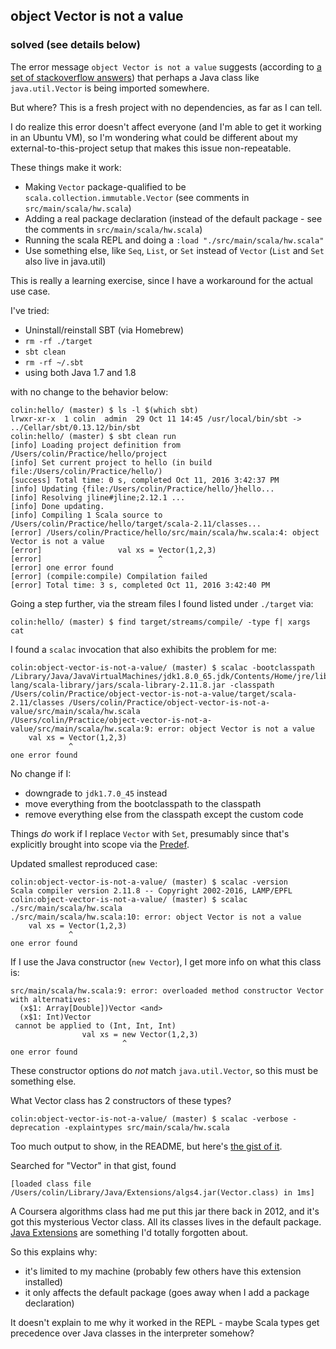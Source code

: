 ## object Vector is not a value

### solved (see details below)

The error message `object Vector is not a value` suggests (according to [a set of stackoverflow answers](http://stackoverflow.com/questions/9079129/object-is-not-a-value-error-in-scala)) that perhaps a Java class like `java.util.Vector` is being imported somewhere.

But where? This is a fresh project with no dependencies, as far as I can tell.

I do realize this error doesn't affect everyone (and I'm able to get it working in an Ubuntu VM), so I'm wondering what could be different about my external-to-this-project setup that makes this issue non-repeatable.

These things make it work:
- Making `Vector` package-qualified to be `scala.collection.immutable.Vector` (see comments in `src/main/scala/hw.scala`)
- Adding a real package declaration (instead of the default package - see the comments in `src/main/scala/hw.scala`)
- Running the scala REPL and doing a `:load "./src/main/scala/hw.scala"`
- Use something else, like `Seq`, `List`, or `Set` instead of `Vector` (`List` and `Set` also live in java.util)

This is really a learning exercise, since I have a workaround for the actual use case.

I've tried:
- Uninstall/reinstall SBT (via Homebrew)
- `rm -rf ./target`
- `sbt clean`
- `rm -rf ~/.sbt`
- using both Java 1.7 and 1.8

with no change to the behavior below:

```
colin:hello/ (master) $ ls -l $(which sbt)
lrwxr-xr-x  1 colin  admin  29 Oct 11 14:45 /usr/local/bin/sbt -> ../Cellar/sbt/0.13.12/bin/sbt
colin:hello/ (master) $ sbt clean run
[info] Loading project definition from /Users/colin/Practice/hello/project
[info] Set current project to hello (in build file:/Users/colin/Practice/hello/)
[success] Total time: 0 s, completed Oct 11, 2016 3:42:37 PM
[info] Updating {file:/Users/colin/Practice/hello/}hello...
[info] Resolving jline#jline;2.12.1 ...
[info] Done updating.
[info] Compiling 1 Scala source to /Users/colin/Practice/hello/target/scala-2.11/classes...
[error] /Users/colin/Practice/hello/src/main/scala/hw.scala:4: object Vector is not a value
[error]                 val xs = Vector(1,2,3)
[error]                          ^
[error] one error found
[error] (compile:compile) Compilation failed
[error] Total time: 3 s, completed Oct 11, 2016 3:42:40 PM
```

Going a step further, via the stream files I found listed under `./target` via:

```
colin:hello/ (master) $ find target/streams/compile/ -type f| xargs cat
```

I found a `scalac` invocation that also exhibits the problem for me:

```
colin:object-vector-is-not-a-value/ (master) $ scalac -bootclasspath /Library/Java/JavaVirtualMachines/jdk1.8.0_65.jdk/Contents/Home/jre/lib/resources.jar:/Library/Java/JavaVirtualMachines/jdk1.8.0_65.jdk/Contents/Home/jre/lib/rt.jar:/Library/Java/JavaVirtualMachines/jdk1.8.0_65.jdk/Contents/Home/jre/lib/sunrsasign.jar:/Library/Java/JavaVirtualMachines/jdk1.8.0_65.jdk/Contents/Home/jre/lib/jsse.jar:/Library/Java/JavaVirtualMachines/jdk1.8.0_65.jdk/Contents/Home/jre/lib/jce.jar:/Library/Java/JavaVirtualMachines/jdk1.8.0_65.jdk/Contents/Home/jre/lib/charsets.jar:/Library/Java/JavaVirtualMachines/jdk1.8.0_65.jdk/Contents/Home/jre/lib/jfr.jar:/Library/Java/JavaVirtualMachines/jdk1.8.0_65.jdk/Contents/Home/jre/classes:/Users/colin/.ivy2/cache/org.scala-lang/scala-library/jars/scala-library-2.11.8.jar -classpath /Users/colin/Practice/object-vector-is-not-a-value/target/scala-2.11/classes /Users/colin/Practice/object-vector-is-not-a-value/src/main/scala/hw.scala
/Users/colin/Practice/object-vector-is-not-a-value/src/main/scala/hw.scala:9: error: object Vector is not a value
    val xs = Vector(1,2,3)
             ^
one error found
```

No change if I:
- downgrade to `jdk1.7.0_45` instead
- move everything from the bootclasspath to the classpath
- remove everything else from the classpath except the custom code

Things *do* work if I replace `Vector` with `Set`, presumably since that's explicitly brought into scope via the [Predef](http://www.scala-lang.org/files/archive/api/2.11.8/#scala.Predef$).

Updated smallest reproduced case:

```
colin:object-vector-is-not-a-value/ (master) $ scalac -version
Scala compiler version 2.11.8 -- Copyright 2002-2016, LAMP/EPFL
colin:object-vector-is-not-a-value/ (master) $ scalac ./src/main/scala/hw.scala
./src/main/scala/hw.scala:10: error: object Vector is not a value
    val xs = Vector(1,2,3)
             ^
one error found
```

If I use the Java constructor (`new Vector`), I get more info on what this class is:

```
src/main/scala/hw.scala:9: error: overloaded method constructor Vector with alternatives:
  (x$1: Array[Double])Vector <and>
  (x$1: Int)Vector
 cannot be applied to (Int, Int, Int)
                val xs = new Vector(1,2,3)
                         ^
one error found
```

These constructor options do *not* match `java.util.Vector`, so this must be something else.

What Vector class has 2 constructors of these types?

```
colin:object-vector-is-not-a-value/ (master) $ scalac -verbose -deprecation -explaintypes src/main/scala/hw.scala
```

Too much output to show, in the README, but here's [the gist of it](https://gist.github.com/trptcolin/d3e157b0d50fdbc0ac2ca23a8338ab79).

Searched for "Vector" in that gist, found

```
[loaded class file /Users/colin/Library/Java/Extensions/algs4.jar(Vector.class) in 1ms]
```

A Coursera algorithms class had me put this jar there back in 2012, and it's got this mysterious Vector class.
All its classes lives in the default package.
[Java Extensions](https://docs.oracle.com/javase/tutorial/ext/) are something I'd totally forgotten about.

So this explains why:
- it's limited to my machine (probably few others have this extension installed)
- it only affects the default package (goes away when I add a package declaration)

It doesn't explain to me why it worked in the REPL - maybe Scala types get precedence over Java classes in the interpreter somehow?
